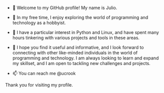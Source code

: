 - 👋 Welcome to my GitHub profile! My name is Julio.

- 👀 In my free time, I enjoy exploring the world of programming and technology as a hobbyist.

- 🌱 I have a particular interest in Python and Linux, and have spent many hours tinkering 
      with various projects and tools in these areas.

- 💞️ I hope you find it useful and informative, and I look forward to connecting with other 
      like-minded individuals in the world of programming and technology. 
      I am always looking to learn and expand my skillset, and I am open to tackling new challenges and projects.

- 📫 You can reach me @ucrook


Thank you for visiting my profile. 


<!---
ucrook/ucrook is a ✨ special ✨ repository because its `README.md` (this file) appears on your GitHub profile.
You can click the Preview link to take a look at your changes.
--->
